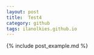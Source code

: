 ```yaml
---
layout: post
title:  Test4
category: github
tags: ilanolkies.github.io
---
```


{% include post_example.md %}
